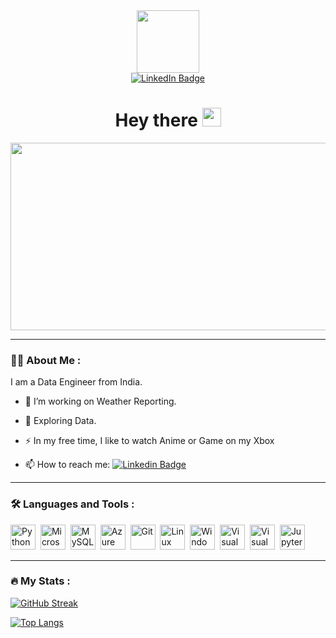 <div>
  <div id="header" align="center">
    <img src="https://media.giphy.com/media/6BHbKbBorP68tvJQlY/giphy.gif" width="100"/>
    <div id="badges">
      <a href="https://www.linkedin.com/in/karan-behera/">
        <img src="https://img.shields.io/badge/LinkedIn-blue?style=for-the-badge&logo=linkedin&logoColor=white" alt="LinkedIn Badge"/>
      </a>
    </div>
    <img src="https://komarev.com/ghpvc/?username=0Mr-Panda0&style=flat-square&color=blue" alt=""/>
    <h1>
      Hey there <img id="hand_wave" src="https://media.giphy.com/media/hvRJCLFzcasrR4ia7z/giphy.gif" width="30px"/>
    </h1>
    <link rel="stylesheet" href="https://cdn.jsdelivr.net/gh/devicons/devicon@latest/devicon-base.css">
  </div>
  <div id="banner" align="center">
    <img src="https://i.giphy.com/media/v1.Y2lkPTc5MGI3NjExeWExNHhqNTNicWxmdmF2dTRid3k5amZxbHVuMWY5NHRtams5enJzYiZlcD12MV9pbnRlcm5hbF9naWZfYnlfaWQmY3Q9Zw/xTiTnxpQ3ghPiB2Hp6/giphy.gif" width="600" height="300"/>
  </div>
</div>

---

### 👨‍💻 About Me :

I am a Data Engineer from India.

- 🔭 I’m working on Weather Reporting.

- 🌱 Exploring Data.

- ⚡ In my free time, I like to watch Anime or Game on my Xbox

- 📫 How to reach me: [![Linkedin Badge](https://img.shields.io/badge/-Karan_Behera-blue?style=flat&logo=Linkedin&logoColor=white)](https://www.linkedin.com/in/karan-behera/)

---

### 🛠️ Languages and Tools :

<div>
  <img src='https://cdn.jsdelivr.net/gh/devicons/devicon@latest/icons/python/python-original.svg' title="Python" alt="Python" width="40" height="40"/>&nbsp;
  <img src='https://cdn.jsdelivr.net/gh/devicons/devicon@latest/icons/microsoftsqlserver/microsoftsqlserver-original.svg' title="Microsoft SQL Server" alt="Microsoft SQL Server" width="40" height="40">&nbsp;
  <img src='https://cdn.jsdelivr.net/gh/devicons/devicon@latest/icons/mysql/mysql-original.svg' title="MySQL" alt="MySQL" width="40" height="40"/>&nbsp;
  <img src='https://cdn.jsdelivr.net/gh/devicons/devicon@latest/icons/azure/azure-original.svg' title="Azure" alt="Azure" width="40" height="40"/>&nbsp;
  <img src='https://cdn.jsdelivr.net/gh/devicons/devicon@latest/icons/git/git-original.svg' title="Git" alt="Git" width="40" height="40"/>&nbsp;
  <img src='https://cdn.jsdelivr.net/gh/devicons/devicon@latest/icons/linux/linux-original.svg' title="Linux" alt="Linux" width="40" height="40"/>&nbsp;
  <img src='https://cdn.jsdelivr.net/gh/devicons/devicon@latest/icons/windows11/windows11-original.svg' title="Windows 11" alt="Windows 11" width="40" height="40"/>&nbsp;
  <img src='https://cdn.jsdelivr.net/gh/devicons/devicon@latest/icons/vscode/vscode-original.svg' title="Visual Studio Code" alt="Visual Studio Code" width="40" height="40"/>&nbsp;
  <img src='https://cdn.jsdelivr.net/gh/devicons/devicon@latest/icons/visualstudio/visualstudio-original.svg'title="Visual Studio" alt="Visual Studio" width="40" height="40"/>&nbsp;
  <img src='https://cdn.jsdelivr.net/gh/devicons/devicon@latest/icons/jupyter/jupyter-original.svg' title="Jupyter" **alt="Jupyter" width="40" height="40"/>
</div>

---

### 🔥 My Stats :

[![GitHub Streak](https://streak-stats.demolab.com/?user=0Mr-Panda0&theme=dark&background=000000)](https://git.io/streak-stats)

[![Top Langs](https://github-readme-stats.vercel.app/api/top-langs/?username=0Mr-Panda0&theme=dark&background=000000)](https://github.com/anuraghazra/github-readme-stats)
